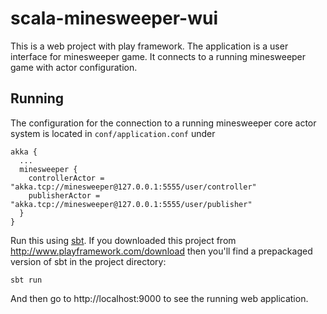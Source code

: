 # scala-minesweeper-wui

This is a web project with play framework. The application is a user interface
for minesweeper game. It connects to a running minesweeper game with actor configuration.

## Running

The configuration for the connection to a running minesweeper core actor system
is located in ```conf/application.conf``` under

```
akka {
  ...
  minesweeper {
    controllerActor = "akka.tcp://minesweeper@127.0.0.1:5555/user/controller"
    publisherActor = "akka.tcp://minesweeper@127.0.0.1:5555/user/publisher"
  }
}
```

Run this using [sbt](http://www.scala-sbt.org/).  If you downloaded this project 
from http://www.playframework.com/download then you'll find a prepackaged version of sbt in the project directory:

```
sbt run
```

And then go to http://localhost:9000 to see the running web application.